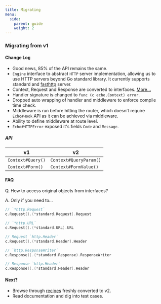 ```yaml
---
title: Migrating
menu:
  side:
    parent: guide
    weight: 2
---
```


### Migrating from v1

#### Change Log

- Good news, 85% of the API remains the same.
- `Engine` interface to abstract `HTTP` server implementation, allowing
us to use HTTP servers beyond Go standard library. It currently supports standard and [fasthttp](https://github.com/valyala/fasthttp) server.
- Context, Request and Response are converted to interfaces. [More...](https://github.com/labstack/echo/issues/146)
- Handler signature is changed to `func (c echo.Context) error`.
- Dropped auto wrapping of handler and middleware to enforce compile time check.
- Middleware is run before hitting the router, which doesn't require `Echo#Hook` API as
it can be achieved via middleware.
- Ability to define middleware at route level.
- `Echo#HTTPError` exposed it's fields `Code` and `Message`.

##### API

v1 | v2
--- | ---
`Context#Query()` | `Context#QueryParam()`
`Context#Form()`  | `Context#FormValue()`

#### FAQ

Q. How to access original objects from interfaces?

A. Only if you need to...

```go
// `*http.Request`
c.Request().(*standard.Request).Request

// `*http.URL`
c.Request().(*standard.URL).URL

// Request `http.Header`
c.Request().(*standard.Header).Header

// `http.ResponseWriter`
c.Response().(*standard.Response).ResponseWriter

// Response `http.Header`
c.Response().(*standard.Header).Header
```

#### Next?

- Browse through [recipes](/recipes/hello-world) freshly converted to v2.
- Read documentation and dig into test cases.
